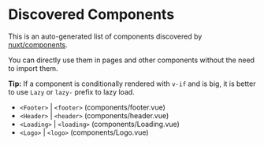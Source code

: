 # Discovered Components

This is an auto-generated list of components discovered by [nuxt/components](https://github.com/nuxt/components).

You can directly use them in pages and other components without the need to import them.

**Tip:** If a component is conditionally rendered with `v-if` and is big, it is better to use `Lazy` or `lazy-` prefix to lazy load.

- `<Footer>` | `<footer>` (components/footer.vue)
- `<Header>` | `<header>` (components/header.vue)
- `<Loading>` | `<loading>` (components/Loading.vue)
- `<Logo>` | `<logo>` (components/Logo.vue)
